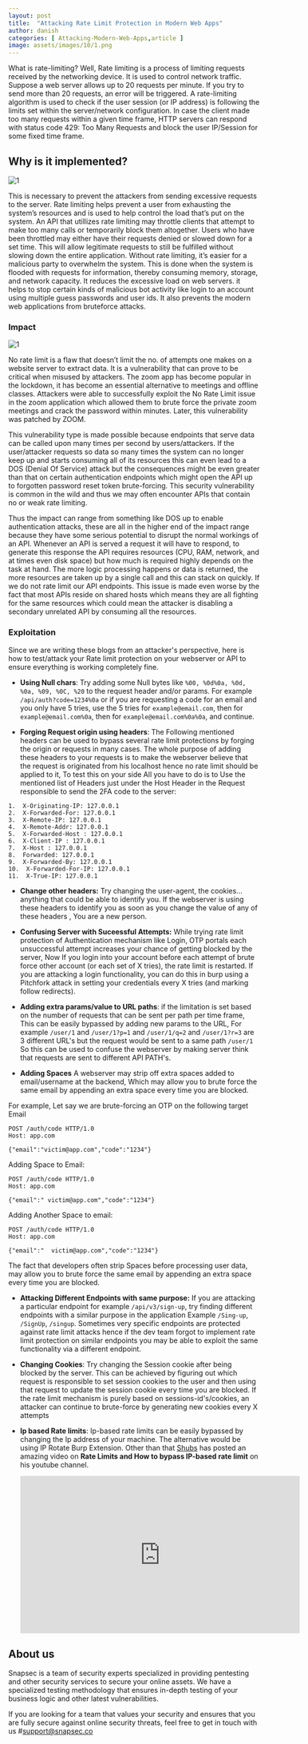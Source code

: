 ```yaml
---
layout: post
title:  "Attacking Rate Limit Protection in Modern Web Apps"
author: danish
categories: [ Attacking-Modern-Web-Apps,article ]
image: assets/images/10/1.png
---
```







What is rate-limiting? Well, Rate limiting is a process of limiting requests received by the networking device. It is used to control network traffic.
Suppose a web server allows up to 20 requests per minute. If you try to send more than 20 requests, an error will be triggered. A rate-limiting algorithm is used to check if the user session (or IP address) is following the limits set within the server/network configuration. In case the client made too many requests within a given time frame, HTTP servers can respond with status code 429: Too Many Requests and block the user IP/Session for some fixed time frame.

## Why is it implemented?

![1](/blog/assets/images/10/2.png)


This is necessary to prevent the attackers from sending excessive requests to the server. Rate limiting helps prevent a user from exhausting the system’s resources and is used to help control the load that’s put on the system. An API that utillizes rate limiting may throttle clients that attempt to make too many calls or temporarily block them altogether. Users who have been throttled may either have their requests denied or slowed down for a set time. This will allow legitimate requests to still be fulfilled without slowing down the entire application. Without rate limiting, it’s easier for a malicious party to overwhelm the system. This is done when the system is flooded with requests for information, thereby consuming memory, storage, and network capacity. It reduces the excessive load on web servers. it helps to stop certain kinds of malicious bot activity like login to an account using multiple guess passwords and user ids. It also prevents the modern web applications from bruteforce attacks.


### Impact

![1](/blog/assets/images/10/3.png)


No rate limit is a flaw that doesn’t limit the no. of attempts one makes on a website server to extract data. It is a vulnerability that can prove to be critical when misused by attackers. The zoom app has become popular in the lockdown, it has become an essential alternative to meetings and offline classes. Attackers were able to successfully exploit the No Rate Limit issue in the zoom application which allowed them to brute force the private zoom meetings and crack the password within minutes. Later, this vulnerability was patched by ZOOM.

This vulnerability type is made possible because endpoints that serve data can be called upon many times per second by users/attackers. If the user/attacker requests so data so many times the system can no longer keep up and starts consuming all of its resources this can even lead to a DOS (Denial Of Service) attack but the consequences might be even greater than that on certain authentication endpoints which might open the API up to forgotten password reset token brute-forcing. This security vulnerability is common in the wild and thus we may often encounter APIs that contain no or weak rate limiting.

Thus the impact can range from something like DOS up to enable authentication attacks, these are all in the higher end of the impact range because they have some serious potential to disrupt the normal workings of an API. Whenever an API is served a request it will have to respond, to generate this response the API requires resources (CPU, RAM, network, and at times even disk space) but how much is required highly depends on the task at hand. The more logic processing happens or data is returned, the more resources are taken up by a single call and this can stack on quickly. If we do not rate limit our API endpoints. This issue is made even worse by the fact that most APIs reside on shared hosts which means they are all fighting for the same resources which could mean the attacker is disabling a secondary unrelated API by consuming all the resources.

### Exploitation
Since we are writing these blogs from an attacker's perspective, here is how to test/attack your Rate limit protection on your webserver or API to ensure everything is working completely fine.




- **Using Null chars**: Try adding some Null bytes like `%00, %0d%0a, %0d, %0a, %09, %0C, %20` to the request header and/or params. For example `/api/auth?code=1234%0a` or if you are requesting a code for an email and you only have 5 tries, use the 5 tries for `example@email.com`, then for `example@email.com%0a`, then for `example@email.com%0a%0a`, and continue. 


- **Forging Request origin using headers**: The Following mentioned headers can be used to bypass several rate limit protections by forging the origin or requests in many cases. The whole purpose of adding these headers to your requests is to make the webserver believe that the request is originated from his localhost hence no rate limit should be applied to it, To test this on your side All you have to do is to Use the mentioned list of Headers just under the Host Header in the Request responsible to send the 2FA code to the server:

```
1.  X-Originating-IP: 127.0.0.1
2.  X-Forwarded-For: 127.0.0.1
3.  X-Remote-IP: 127.0.0.1
4.  X-Remote-Addr: 127.0.0.1
5.  X-Forwarded-Host : 127.0.0.1
6.  X-Client-IP : 127.0.0.1
7.  X-Host : 127.0.0.1
8.  Forwarded: 127.0.0.1
9.  X-Forwarded-By: 127.0.0.1
10.  X-Forwarded-For-IP: 127.0.0.1
11.  X-True-IP: 127.0.0.1
```

- **Change other headers:** Try changing the user-agent, the cookies... anything that could be able to identify you. If the webserver is using these headers to identify you as soon as you change the value of any of these headers , You are a new person.


- **Confusing Server with Suceessful Attempts:** While trying rate limit protection of Authentication mechanism like Login, OTP portals each unsuccessful attempt increases your chance of getting blocked by the server, Now If you login into your account before each attempt of brute force other account (or each set of X tries), the rate limit is restarted. If you are attacking a login functionality, you can do this in burp using a Pitchfork attack in setting your credentials every X tries (and marking follow redirects). 


- **Adding extra params/value to URL paths**: if the limitation is set based on the number of requests that can be sent per path per time frame, This can be easily bypassed by adding new params to the URL, For example `/user/1` and `/user/1?p=1` and `/user/1/q=2` and `/user/1?r=3` are 3 different URL's but the request would be sent to a same path `/user/1` So this can be used to confuse the webserver by making server think that requests are sent to different API PATH's.


- **Adding Spaces** A webserver may strip off extra spaces added to email/username at the backend, Which may allow you to brute force the same email by appending an extra space every time you are blocked.

For example, Let say we are brute-forcing an OTP on the following target Email 

```http
POST /auth/code HTTP/1.0
Host: app.com

{"email":"victim@app.com","code":"1234"}
```

Adding Space to Email:


```http
POST /auth/code HTTP/1.0
Host: app.com

{"email":" victim@app.com","code":"1234"}
```
 Adding Another Space to email:
 
 
```http
POST /auth/code HTTP/1.0
Host: app.com

{"email":"  victim@app.com","code":"1234"}
```

The fact that developers often strip Spaces before processing user data, may allow you to brute force the same email by appending an extra space every time you are blocked.


- **Attacking Different Endpoints with same purpose:** If you are attacking a particular endpoint for example `/api/v3/sign-up`,  try finding different endpoints with a similar purpose in the application Example `/Sing-up`, `/SignUp`, `/singup`. Sometimes very specific endpoints are protected against rate limit attacks hence if the dev team forgot to implement rate limit protection on similar endpoints you may be able to exploit the same functionality via a different endpoint.


- **Changing Cookies**: Try changing the Session cookie after being blocked by the server. This can be achieved by figuring out which request is responsible to set session cookies to the user and then using that request to update the session cookie every time you are blocked. If the rate limit mechanism is purely based on sessions-id's/cookies, an attacker can continue to brute-force by generating new cookies every X attempts

- __Ip based Rate limits__: Ip-based rate limits can be easily bypassed by changing the Ip address of your machine. The alternative would be using IP Rotate Burp Extension. Other than that [Shubs](https://twitter.com/infosec_au) has posted an amazing video on __Rate Limits and How to bypass IP-based rate limit__ on his youtube channel.

    <iframe width="560" height="315" src="https://www.youtube.com/embed/it_V3ig1_4o" title="YouTube video player" frameborder="0" allow="accelerometer; autoplay; clipboard-write; encrypted-media; gyroscope; picture-in-picture" allowfullscreen></iframe>



## About us

Snapsec is a team of security experts specialized in providing pentesting and other security services to secure your online assets. We have a specialized testing methodology that ensures in-depth testing of your business logic and other latest vulnerabilities. 

 If you are looking for a team that values your security and ensures that you are fully secure against online security threats, feel free to get in touch with us #[support@snapsec.co](mailto:support@snapsec.co)
